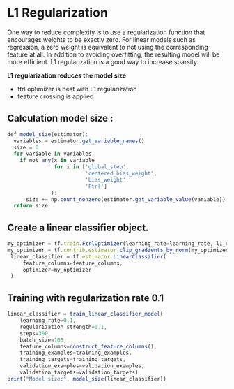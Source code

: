 # L1 Regularization

One way to reduce complexity is to use a regularization function that encourages weights to be exactly zero. 
For linear models such as regression, a zero weight is equivalent to not using the corresponding feature at all. 
In addition to avoiding overfitting, the resulting model will be more efficient.
L1 regularization is a good way to increase sparsity.

**L1 regularization reduces the model size**

* ftrl optimizer is best with L1 regularization
* feature crossing is applied

## Calculation model size :

```javascript
def model_size(estimator):
  variables = estimator.get_variable_names()
  size = 0
  for variable in variables:
    if not any(x in variable 
               for x in ['global_step',
                         'centered_bias_weight',
                         'bias_weight',
                         'Ftrl']
              ):
      size += np.count_nonzero(estimator.get_variable_value(variable))
  return size
```

## Create a linear classifier object.


 ```javascript
 my_optimizer = tf.train.FtrlOptimizer(learning_rate=learning_rate, l1_regularization_strength=regularization_strength)
 my_optimizer = tf.contrib.estimator.clip_gradients_by_norm(my_optimizer, 5.0)
  linear_classifier = tf.estimator.LinearClassifier(
      feature_columns=feature_columns,
      optimizer=my_optimizer
  )
```

## Training with regularization rate 0.1

```javascript
linear_classifier = train_linear_classifier_model(
    learning_rate=0.1,
    regularization_strength=0.1,
    steps=300,
    batch_size=100,
    feature_columns=construct_feature_columns(),
    training_examples=training_examples,
    training_targets=training_targets,
    validation_examples=validation_examples,
    validation_targets=validation_targets)
print("Model size:", model_size(linear_classifier))
```
